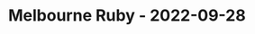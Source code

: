 ---
layout: post
title: Melbourne Ruby - 2022-09-28
datetime: 2022-09-28 18:00:00.000000000 -04:00
url: https://www.meetup.com/Ruby-On-Rails-Oceania-Melbourne/events/268079415/
---